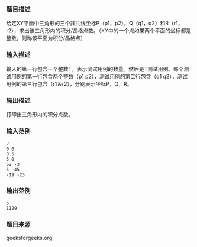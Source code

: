 ### 题目描述
给定XY平面中三角形的三个非共线坐标P（p1，p2），Q（q1，q2）和R（r1，r2），求出该三角形内的积分/晶格点数。（XY中的一个点如果两个平面的坐标都是整数，则称该平面为积分/晶格点）
### 输入描述
输入的第一行包含一个整数T，表示测试用例的数量。然后是T测试用例。每个测试用例的第一行包含两个整数（p1 p2），测试用例的第二行包含（q1 q2），测试用例的第三行包含（r1＆r2），分别表示坐标P，Q，R。
### 输出描述
打印出三角形内的积分点数。
### 输入范例
```
2
0 0
0 5
5 0
62 -3
5 -45
-19 -23
```
### 输出范例
```
6
1129
```
### 题目来源
geeksforgeeks.org
